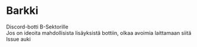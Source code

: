 # Barkki
Discord-botti B-Sektorille <br />
Jos on ideoita mahdollisista lisäyksistä bottiin, olkaa avoimia laittamaan siitä Issue auki
